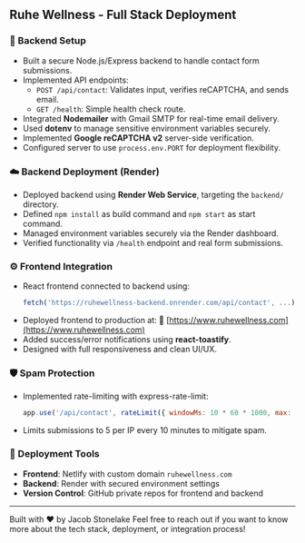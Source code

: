 ## Ruhe Wellness - Full Stack Deployment

### 🔧 Backend Setup
- Built a secure Node.js/Express backend to handle contact form submissions.
- Implemented API endpoints:
  - `POST /api/contact`: Validates input, verifies reCAPTCHA, and sends email.
  - `GET /health`: Simple health check route.
- Integrated **Nodemailer** with Gmail SMTP for real-time email delivery.
- Used **dotenv** to manage sensitive environment variables securely.
- Implemented **Google reCAPTCHA v2** server-side verification.
- Configured server to use `process.env.PORT` for deployment flexibility.

### ☁️ Backend Deployment (Render)
- Deployed backend using **Render Web Service**, targeting the `backend/` directory.
- Defined `npm install` as build command and `npm start` as start command.
- Managed environment variables securely via the Render dashboard.
- Verified functionality via `/health` endpoint and real form submissions.

### ⚙️ Frontend Integration
- React frontend connected to backend using:
  ```js
  fetch('https://ruhewellness-backend.onrender.com/api/contact', ...);
  ```
- Deployed frontend to production at:
  🔗 [https://www.ruhewellness.com](https://www.ruhewellness.com)
- Added success/error notifications using **react-toastify**.
- Designed with full responsiveness and clean UI/UX.

### 🛡️ Spam Protection
- Implemented rate-limiting with express-rate-limit:
  ```js
  app.use('/api/contact', rateLimit({ windowMs: 10 * 60 * 1000, max: 5 }));
  ```
- Limits submissions to 5 per IP every 10 minutes to mitigate spam.

### 🚀 Deployment Tools
- **Frontend**: Netlify with custom domain `ruhewellness.com`
- **Backend**: Render with secured environment settings
- **Version Control**: GitHub private repos for frontend and backend

---

Built with ❤️ by Jacob Stonelake
Feel free to reach out if you want to know more about the tech stack, deployment, or integration process!
